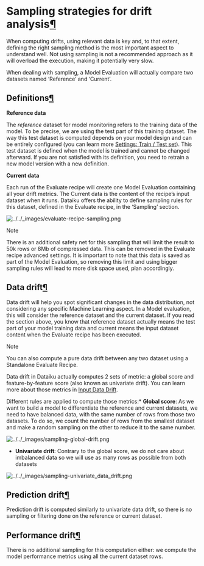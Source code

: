 Sampling strategies for drift analysis[¶](#sampling-strategies-for-drift-analysis "Permalink to this heading")
==============================================================================================================


When computing drifts, using relevant data is key and, to that extent, defining the right sampling method is the most important aspect to understand well.
Not using sampling is not a recommended approach as it will overload the execution, making it potentially very slow.


When dealing with sampling, a Model Evaluation will actually compare two datasets named ‘Reference’ and ‘Current’.



Definitions[¶](#definitions "Permalink to this heading")
--------------------------------------------------------


**Reference data**


The *reference* dataset for model monitoring refers to the training data of the model. To be precise, we are using the test part of this training dataset.
The way this test dataset is computed depends on your model design and can be entirely configured (you can learn more [Settings: Train / Test set](../../machine-learning/supervised/settings.html)).
This test dataset is defined when the model is trained and cannot be changed afterward. If you are not satisfied with its definition, you need to retrain a new model version with a new definition.


**Current data**


Each run of the Evaluate recipe will create one Model Evaluation containing all your drift metrics. The Current data is the content of the recipe’s input dataset when it runs.
Dataiku offers the ability to define sampling rules for this dataset, defined in the Evaluate recipe, in the ‘Sampling’ section.


![../../_images/evaluate-recipe-sampling.png](../../_images/evaluate-recipe-sampling.png)

Note


There is an additional safety net for this sampling that will limit the result to 50k rows or 8Mb of compressed data. This can be removed in the Evaluate recipe advanced settings. It is important to note that this data is saved as part of the Model Evaluation, so removing this limit and using bigger sampling rules will lead to more disk space used, plan accordingly.





Data drift[¶](#data-drift "Permalink to this heading")
------------------------------------------------------


Data drift will help you spot significant changes in the data distribution, not considering any specific Machine Learning aspect. In a Model evaluation, this will consider the reference dataset and the current dataset.
If you read the section above, you know that reference dataset actually means the test part of your model training data and current means the input dataset content when the Evaluate recipe has been executed.



Note


You can also compute a pure data drift between any two dataset using a Standalone Evaluate Recipe.



Data drift in Dataiku actually computes 2 sets of metric: a global score and feature\-by\-feature score (also known as univariate drift). You can learn more about those metrics in [Input Data Drift](input-data-drift.html).



Different rules are applied to compute those metrics:* **Global score**: As we want to build a model to differentiate the reference and current datasets, we need to have balanced data, with the same number of rows from those two datasets. To do so, we count the number of rows from the smallest dataset and make a random sampling on the other to reduce it to the same number.


![../../_images/sampling-global-drift.png](../../_images/sampling-global-drift.png)
* **Univariate drift**: Contrary to the global score, we do not care about imbalanced data so we will use as many rows as possible from both datasets


![../../_images/sampling-univariate_data_drift.png](../../_images/sampling-univariate_data_drift.png)




Prediction drift[¶](#prediction-drift "Permalink to this heading")
------------------------------------------------------------------


Prediction drift is computed similarly to univariate data drift, so there is no sampling or filtering done on the reference or current dataset.




Performance drift[¶](#performance-drift "Permalink to this heading")
--------------------------------------------------------------------


There is no additional sampling for this computation either: we compute the model performance metrics using all the current dataset rows.